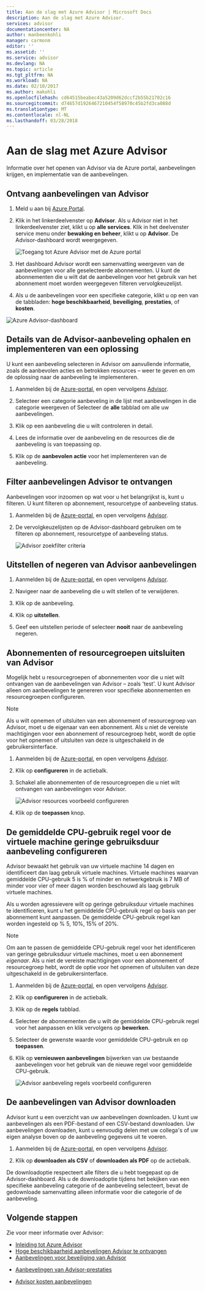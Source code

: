 ```yaml
---
title: Aan de slag met Azure Advisor | Microsoft Docs
description: Aan de slag met Azure Advisor.
services: advisor
documentationcenter: NA
author: manbeenkohli
manager: carmonm
editor: ''
ms.assetid: ''
ms.service: advisor
ms.devlang: NA
ms.topic: article
ms.tgt_pltfrm: NA
ms.workload: NA
ms.date: 02/10/2017
ms.author: makohli
ms.openlocfilehash: cd64515beabec43a5209d62dccf2b55b21702c16
ms.sourcegitcommit: d74657d1926467210454f58970c45b2fd3ca088d
ms.translationtype: MT
ms.contentlocale: nl-NL
ms.lasthandoff: 03/28/2018
---
```

# <a name="get-started-with-azure-advisor"></a>Aan de slag met Azure Advisor

Informatie over het openen van Advisor via de Azure portal, aanbevelingen krijgen, en implementatie van de aanbevelingen.

## <a name="get-advisor-recommendations"></a>Ontvang aanbevelingen van Advisor

1. Meld u aan bij [Azure Portal](https://portal.azure.com).

2. Klik in het linkerdeelvenster op **Advisor**.  Als u Advisor niet in het linkerdeelvenster ziet, klikt u op **alle services**.  Klik in het deelvenster service menu onder **bewaking en beheer**, klikt u op **Advisor**.
 De Advisor-dashboard wordt weergegeven.

   ![Toegang tot Azure Advisor met de Azure portal](./media/advisor-get-started/advisor-portal-menu.png) 

4. Het dashboard Advisor wordt een samenvatting weergeven van de aanbevelingen voor alle geselecteerde abonnementen.  U kunt de abonnementen die u wilt dat de aanbevelingen voor het gebruik van het abonnement moet worden weergegeven filteren vervolgkeuzelijst.

5. Als u de aanbevelingen voor een specifieke categorie, klikt u op een van de tabbladen: **hoge beschikbaarheid**, **beveiliging**, **prestaties**, of **kosten**. 

  ![Azure Advisor-dashboard](./media/advisor-overview/advisor-dashboard.png)

## <a name="get-advisor-recommendation-details-and-implement-a-solution"></a>Details van de Advisor-aanbeveling ophalen en implementeren van een oplossing

U kunt een aanbeveling selecteren in Advisor om aanvullende informatie, zoals de aanbevolen acties en betrokken resources – weer te geven en om de oplossing naar de aanbeveling te implementeren.  

1. Aanmelden bij de [Azure-portal](https://portal.azure.com), en open vervolgens [Advisor](https://aka.ms/azureadvisordashboard).

2. Selecteer een categorie aanbeveling in de lijst met aanbevelingen in die categorie weergeven of Selecteer de **alle** tabblad om alle uw aanbevelingen.

3. Klik op een aanbeveling die u wilt controleren in detail.

4. Lees de informatie over de aanbeveling en de resources die de aanbeveling is van toepassing op.

5. Klik op de **aanbevolen actie** voor het implementeren van de aanbeveling.

## <a name="filter-advisor-recommendations"></a>Filter aanbevelingen Advisor te ontvangen

Aanbevelingen voor inzoomen op wat voor u het belangrijkst is, kunt u filteren.  U kunt filteren op abonnement, resourcetype of aanbeveling status.  

1. Aanmelden bij de [Azure-portal](https://portal.azure.com), en open vervolgens [Advisor](https://aka.ms/azureadvisordashboard).

2.  De vervolgkeuzelijsten op de Advisor-dashboard gebruiken om te filteren op abonnement, resourcetype of aanbeveling status.

    ![Advisor zoekfilter criteria](./media/advisor-get-started/advisor-filters.png)

## <a name="postpone-or-dismiss-advisor-recommendations"></a>Uitstellen of negeren van Advisor aanbevelingen

1. Aanmelden bij de [Azure-portal](https://portal.azure.com), en open vervolgens [Advisor](https://aka.ms/azureadvisordashboard).

2. Navigeer naar de aanbeveling die u wilt stellen of te verwijderen.

3. Klik op de aanbeveling.

4. Klik op **uitstellen**. 

5. Geef een uitstellen periode of selecteer **nooit** naar de aanbeveling negeren.

## <a name="exclude-subscriptions-or-resource-groups-from-advisor"></a>Abonnementen of resourcegroepen uitsluiten van Advisor

Mogelijk hebt u resourcegroepen of abonnementen voor die u niet wilt ontvangen van de aanbevelingen van Advisor – zoals 'test'.  U kunt Advisor alleen om aanbevelingen te genereren voor specifieke abonnementen en resourcegroepen configureren.

> [!NOTE]
> Als u wilt opnemen of uitsluiten van een abonnement of resourcegroep van Advisor, moet u de eigenaar van een abonnement.  Als u niet de vereiste machtigingen voor een abonnement of resourcegroep hebt, wordt de optie voor het opnemen of uitsluiten van deze is uitgeschakeld in de gebruikersinterface.

1. Aanmelden bij de [Azure-portal](https://portal.azure.com), en open vervolgens [Advisor](https://aka.ms/azureadvisordashboard).

2. Klik op **configureren** in de actiebalk.

3. Schakel alle abonnementen of de resourcegroepen die u niet wilt ontvangen van aanbevelingen voor Advisor.

    ![Advisor resources voorbeeld configureren](./media/advisor-get-started/advisor-configure-resources.png)

4. Klik op de **toepassen** knop.

## <a name="configure-the-average-cpu-utilization-rule-for-the-low-usage-virtual-machine-recommendation"></a>De gemiddelde CPU-gebruik regel voor de virtuele machine geringe gebruiksduur aanbeveling configureren

Advisor bewaakt het gebruik van uw virtuele machine 14 dagen en identificeert dan laag gebruik virtuele machines. Virtuele machines waarvan gemiddelde CPU-gebruik 5 is % of minder en netwerkgebruik is 7 MB of minder voor vier of meer dagen worden beschouwd als laag gebruik virtuele machines.

Als u worden agressievere wilt op geringe gebruiksduur virtuele machines te identificeren, kunt u het gemiddelde CPU-gebruik regel op basis van per abonnement kunt aanpassen.  De gemiddelde CPU-gebruik regel kan worden ingesteld op % 5, 10%, 15% of 20%.

> [!NOTE]
> Om aan te passen de gemiddelde CPU-gebruik regel voor het identificeren van geringe gebruiksduur virtuele machines, moet u een abonnement *eigenaar*.  Als u niet de vereiste machtigingen voor een abonnement of resourcegroep hebt, wordt de optie voor het opnemen of uitsluiten van deze uitgeschakeld in de gebruikersinterface. 

1. Aanmelden bij de [Azure-portal](https://portal.azure.com), en open vervolgens [Advisor](https://aka.ms/azureadvisordashboard).

2. Klik op **configureren** in de actiebalk.

3. Klik op de **regels** tabblad.

4. Selecteer de abonnementen die u wilt de gemiddelde CPU-gebruik regel voor het aanpassen en klik vervolgens op **bewerken**.

5. Selecteer de gewenste waarde voor gemiddelde CPU-gebruik en op **toepassen**.

6. Klik op **vernieuwen aanbevelingen** bijwerken van uw bestaande aanbevelingen voor het gebruik van de nieuwe regel voor gemiddelde CPU-gebruik. 

   ![Advisor aanbeveling regels voorbeeld configureren](./media/advisor-get-started/advisor-configure-rules.png)

## <a name="download-your-advisor-recommendations"></a>De aanbevelingen van Advisor downloaden

Advisor kunt u een overzicht van uw aanbevelingen downloaden.  U kunt uw aanbevelingen als een PDF-bestand of een CSV-bestand downloaden.  Uw aanbevelingen downloaden, kunt u eenvoudig delen met uw collega's of uw eigen analyse boven op de aanbeveling gegevens uit te voeren.

1. Aanmelden bij de [Azure-portal](https://portal.azure.com), en open vervolgens [Advisor](https://aka.ms/azureadvisordashboard).

2. Klik op **downloaden als CSV** of **downloaden als PDF** op de actiebalk.

De downloadoptie respecteert alle filters die u hebt toegepast op de Advisor-dashboard.  Als u de downloadoptie tijdens het bekijken van een specifieke aanbeveling categorie of de aanbeveling selecteert, bevat de gedownloade samenvatting alleen informatie voor die categorie of de aanbeveling. 

## <a name="next-steps"></a>Volgende stappen

Zie voor meer informatie over Advisor:
* [Inleiding tot Azure Advisor](advisor-overview.md)
* [Hoge beschikbaarheid aanbevelingen Advisor te ontvangen](advisor-high-availability-recommendations.md)
* [Aanbevelingen voor beveiliging van Advisor](advisor-security-recommendations.md)
-  [Aanbevelingen van Advisor-prestaties](advisor-performance-recommendations.md)
* [Advisor kosten aanbevelingen](advisor-performance-recommendations.md)
